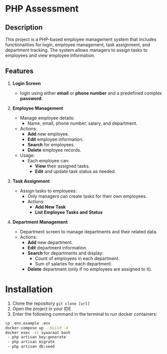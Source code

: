 # PHP Assessment

## Description
This project is a PHP-based employee management system that includes functionalities for login, employee management, task assignment, and department tracking. The system allows managers to assign tasks to employees and view employee information.

## Features

1. **Login Screen**
    - login using either **email** or **phone number** and a predefined complex **password**.

2. **Employee Management**
    - Manage employee details:
        - Name, email, phone number, salary, and department.
    - Actions:
        - **Add** new employee.
        - **Edit** employee information.
        - **Search** for employees.
        - **Delete** employee records.
    - Usage:
      - Each employee can:
        - **View** their assigned tasks.
        - **Edit** and update task status as needed.
3. **Task Assignment**
    - Assign tasks to employees:
        - Only managers can create tasks for their own employees.
        - Actions:
            - **Add New Task**
            - **List Employee Tasks and Status**

4. **Department Management**
    - Department screen to manage departments and their related data.
    - Actions:
        - **Add** new department.
        - **Edit** department information.
        - **Search** for departments and display:
            - Count of employees in each department.
            - Sum of salaries for each department.
        - **Delete** department (only if no employees are assigned to it).

# Installation
1. Clone the repository ```git clone [url]```
2. Open the project in your IDE
3. Enter the following command in the terminal to run docker containers:
```bash
cp .env.example .env
docker-compose up --build -d
docker exec -it syaaraat bash
 - php artisan key:generate
 - php artisan migrate
 - php artisan db:seed
```
